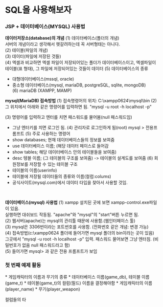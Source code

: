 <h1>SQL을 사용해보자</h1>

<h3>JSP + 데이터베이스(MYSQL) 사용법</h3>

**데이터저장소(database)의 개념**
(1) 데이터베이스(폴더의 개념)<br>
서버의 개념이라고 생각해서 헷갈려하는데 꼭 서버형태는 아니다.<br>
(2) 테이블(파일의 개념)<br>
(3) 데이터(파일에 저장된 것들)<br>
(4) 엑셀과 비교하면 엑셀 파일이 저장되어있는 폴더가 데이터베이스이고, 엑셀파일이 테이블(표 형태), 그 파일에 저장되어있는 것들이 데이터
(5) 데이터베이스의 종류<br>
   * 대형데이터베이스(mssql, oracle)
   * 중소형 데이터베이스(mysql, mariaDB, postgreSQL, sqlite, mongoDB)<br>
(6) mariaDB (XAMPP, MAMP)<br>

**mysql(MariaDB) 접속방법**
(1) 접속명령어의 위치: C:\xampp0624\mysql\bin
(2) 그 위치에서 아래와 같은 명령어를 입력하면 됨.
  "mysql -u root -h localhost -p"

(3) 명령어를 입력하고 엔터를 치면 패스워드를 물어봄(null 패스워드임)
  * 그냥 엔터키를 치면 로그인 됨.
(4) 관리자로 로그인하게 됨(root)
mysql > 전용프롬프트
(5) 주로 사용하는 명령어
  * show databases; 현재 데이터베이스들의 정보를 보여줌
  * use 데이터베이스 이름; (해당 데이터 페이스로 들어감
  * show tables; 해당 데이터베이스 안의 테이블들을 보여줌)
  * desc 텡블 이름; (그 테이블의 구조를 보여줌) -> 테이블의 설계도를 보여줌
(6) 회원정보를 저장할 수 있는 테이블 구조
  * 테이블의 이름(userinfo)
  * 테이블에 저장될 데이터들의 종류와 이름(컬럼:colums)
  * 공식사이트(mysql.com)에서 데이터 타입을 찾아서 사용할 것임.
<br>

**데이터베이스(mysql) 사용법**
(1) xampp 설치된 곳에 보면 xampp-control.exe파일이 있음.<br>
실행하면 대쉬보드 작동됨. "apache"와 "mysql"의 "start"버튼 누르면 됨.<br>
(2) 웹서버(apache)는 mysql의 관리툴 때문에 사용함.(웹인터페이스 툴)<br>
(3) mysql은 3306번이라는 포트번호를 사용함. (전화번호 같은 개념: 변경 가능)<br>
(4) 접속방법(c:\xampp0624 폴더에 들어가면 mysql 폴더의 bin이라는 곳이 있음)<br>
그곳에서 "mysql -u root -h localhost -p" 입력.
패스워드 물어보면 그냥 엔터침. (비밀번호가 없음 null 패스워드라고 함)<br>
(5) 들어가면 mysql> 과 같은 전용 프롬프트가 보임


<h3>첫 번째 예제 활동</h3>
  * 게임캐릭터의 이름과 무기의 종류
  * 데이터베이스 이름(game_db), 테이블 이름(game_t)
  * 테이블(game_t)의 컬럼(필드) 이름을 결정해야함
  * 게임캐릭터의 이름(player_name)
  * 무기(player_weapon)


컬럼들의 타

